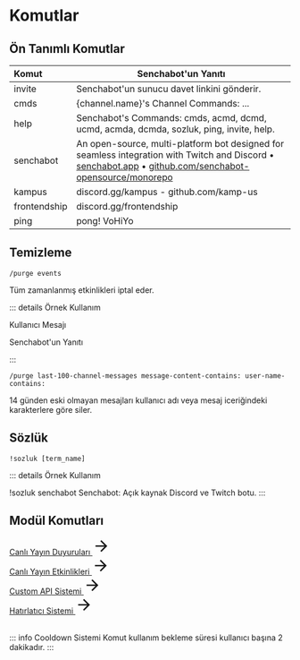 # Komutlar

## Ön Tanımlı Komutlar <Badge type="warning" text="NEW"/>

| Komut        | Senchabot'un Yanıtı                                                                                                                                                                                                                  |
| :----------- | ------------------------------------------------------------------------------------------------------------------------------------------------------------------------------------------------------------------------------------ |
| invite       | Senchabot'un sunucu davet linkini gönderir.                                                                                                                                                                                          |
| cmds         | {channel.name}'s Channel Commands: ...                                                                                                                                                                                               |
| help         | Senchabot's Commands: cmds, acmd, dcmd, ucmd, acmda, dcmda, sozluk, ping, invite, help.                                                                                                                                              |
| senchabot    | An open-source, multi-platform bot designed for seamless integration with Twitch and Discord • [senchabot.app](https://senchabot.app) • [github.com/senchabot-opensource/monorepo](https://github.com/senchabot-opensource/monorepo) |
| kampus       | discord.gg/kampus - github.com/kamp-us                                                                                                                                                                                               |
| frontendship | discord.gg/frontendship                                                                                                                                                                                                              |
| ping         | pong! VoHiYo                                                                                                                                                                                                                         |

<!-- PURGE -->

## Temizleme <Badge type="warning" text="NEW"/>

```
/purge events
```
Tüm zamanlanmış etkinlikleri iptal eder.

::: details Örnek Kullanım

Kullanıcı Mesajı

Senchabot'un Yanıtı

<!-- Component -->
:::

```
/purge last-100-channel-messages message-content-contains: user-name-contains:
```
14 günden eski olmayan mesajları kullanıcı adı veya mesaj iceriğindeki karakterlere göre siler.


## Sözlük <Badge type="warning" text="NEW"/>

```
!sozluk [term_name]
```

::: details Örnek Kullanım

<!-- EXAMPLE - !sozluk senchabot -->
<DiscordMessages>
<!-- TODO: NEW COMPONENT (user message) => change user message -->
    <DiscordMessage profile="user">
        <DiscordMarkdown>
            !sozluk senchabot
        </DiscordMarkdown>
    </DiscordMessage>
    <DiscordMessage profile="bot" role-color="#1fab89">
        <DiscordMarkdown>
        Senchabot: Açık kaynak Discord ve Twitch botu.
        </DiscordMarkdown>
    </DiscordMessage>
</DiscordMessages>
:::

<!-- Result Photo ? -->

## Modül Komutları

<!-- Live Stream Announcements - CONTENT REFERANCE SMALL -->
<style src="@theme/style.css" scoped></style>
<div>
    <a class="content-ref-s" href="/tr/discord-bot/live-stream-announcements">
        <span class="ref-details-s">
            <span class="content-ref-page-title-s">Canlı Yayın Duyuruları <Badge type="warning" text="NEW"/></span>
        </span>
        <svg style="width:32px;height:32px;" viewBox="0 0 24 24" class="content-ref-svg-s" aria-hidden="true"><path fill="currentColor" d="M4,11V13H16L10.5,18.5L11.92,19.92L19.84,12L11.92,4.08L10.5,5.5L16,11H4Z"></path></svg>
    </a>
</div>

<!-- Live Stream Events - CONTENT REFERANCE SMALL -->
<style src="@theme/style.css" scoped></style>
<div>
    <a class="content-ref-s" href="/tr/discord-bot/live-stream-events">
        <span class="ref-details-s">
            <span class="content-ref-page-title-s">Canlı Yayın Etkinlikleri <Badge type="warning" text="NEW"/></span>
        </span>
        <svg style="width:32px;height:32px;" viewBox="0 0 24 24" class="content-ref-svg-s" aria-hidden="true"><path fill="currentColor" d="M4,11V13H16L10.5,18.5L11.92,19.92L19.84,12L11.92,4.08L10.5,5.5L16,11H4Z"></path></svg>
    </a>
</div>

<!-- Custom API System - CONTENT REFERANCE SMALL -->
<style src="@theme/style.css" scoped></style>
<div>
    <a class="content-ref-s" href="">
        <span class="ref-details-s">
            <span class="content-ref-page-title-s">Custom API Sistemi <Badge type="danger" text="planned | not active" /></span>
        </span>
        <svg style="width:32px;height:32px;" viewBox="0 0 24 24" class="content-ref-svg-s" aria-hidden="true"><path fill="currentColor" d="M4,11V13H16L10.5,18.5L11.92,19.92L19.84,12L11.92,4.08L10.5,5.5L16,11H4Z"></path></svg>
    </a>
</div>

<!-- Reminder System - CONTENT REFERANCE SMALL -->
<style src="@theme/style.css" scoped></style>
<div>
    <a class="content-ref-s" href="">
        <span class="ref-details-s">
            <span class="content-ref-page-title-s">Hatırlatıcı Sistemi <Badge type="danger" text="planned | not active" /></span>
        </span>
        <svg style="width:32px;height:32px;" viewBox="0 0 24 24" class="content-ref-svg-s" aria-hidden="true"><path fill="currentColor" d="M4,11V13H16L10.5,18.5L11.92,19.92L19.84,12L11.92,4.08L10.5,5.5L16,11H4Z"></path></svg>
    </a>
</div>

<br/>

::: info Cooldown Sistemi
Komut kullanım bekleme süresi kullanıcı başına 2 dakikadır.
:::
